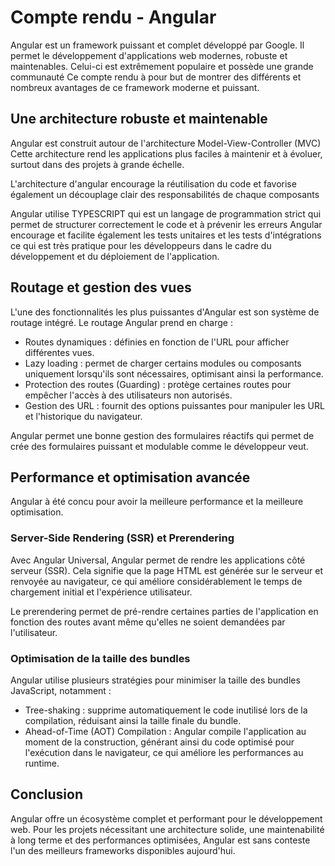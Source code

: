 # Compte rendu - Angular

Angular est un framework puissant et complet développé par Google. Il permet le développement d'applications web modernes, robuste et maintenables.
Celui-ci est extrêmement populaire et possède une grande communauté 
Ce compte rendu à pour but de montrer des différents et nombreux avantages de ce framework moderne et puissant.

## Une architecture robuste et maintenable 

Angular est construit autour de l'architecture Model-View-Controller (MVC)
Cette architecture rend les applications plus faciles à maintenir et à évoluer, surtout dans des projets à grande échelle.

L'architecture d'angular encourage la réutilisation du code et favorise également un découplage clair des responsabilités de chaque composants 

Angular utilise TYPESCRIPT qui est un langage de programmation strict qui permet de structurer correctement le code et à prévenir les erreurs
Angular encourage et facilite également les tests unitaires et les tests d'intégrations ce qui est très pratique pour les développeurs dans le cadre du développement et du déploiement de l'application.

## Routage et gestion des vues

L'une des fonctionnalités les plus puissantes d'Angular est son système de routage intégré. 
Le routage Angular prend en charge :

- Routes dynamiques : définies en fonction de l'URL pour afficher différentes vues.
- Lazy loading : permet de charger certains modules ou composants uniquement lorsqu'ils sont nécessaires, optimisant ainsi la performance.
- Protection des routes (Guarding) : protège certaines routes pour empêcher l'accès à des utilisateurs non autorisés.
- Gestion des URL : fournit des options puissantes pour manipuler les URL et l'historique du navigateur.

Angular permet une bonne gestion des formulaires réactifs qui permet de crée des formulaires puissant et modulable comme le développeur veut.

## Performance et optimisation avancée

Angular à été concu pour avoir la meilleure performance et la meilleure optimisation.

### Server-Side Rendering (SSR) et Prerendering

Avec Angular Universal, Angular permet de rendre les applications côté serveur (SSR). 
Cela signifie que la page HTML est générée sur le serveur et renvoyée au navigateur, ce qui améliore considérablement le temps de chargement initial et l'expérience utilisateur.

Le prerendering permet de pré-rendre certaines parties de l'application en fonction des routes avant même qu'elles ne soient demandées par l'utilisateur.

### Optimisation de la taille des bundles

Angular utilise plusieurs stratégies pour minimiser la taille des bundles JavaScript, notamment :

- Tree-shaking : supprime automatiquement le code inutilisé lors de la compilation, réduisant ainsi la taille finale du bundle.
- Ahead-of-Time (AOT) Compilation : Angular compile l'application au moment de la construction, générant ainsi du code optimisé pour l'exécution dans le navigateur, ce qui améliore les performances au runtime.

## Conclusion

Angular offre un écosystème complet et performant pour le développement web. Pour les projets nécessitant une architecture solide, une maintenabilité à long terme et des performances optimisées, Angular est sans conteste l'un des meilleurs frameworks disponibles aujourd'hui.

